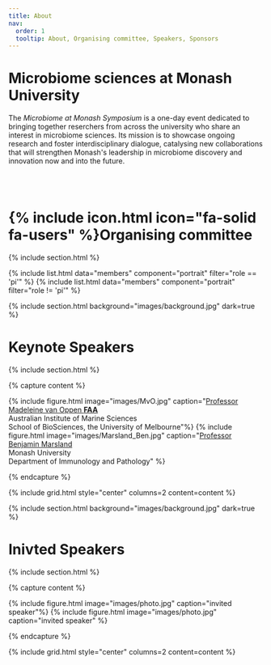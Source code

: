 ```yaml
---
title: About
nav:
  order: 1
  tooltip: About, Organising committee, Speakers, Sponsors
---
```


# Microbiome sciences at Monash University

The *Microbiome at Monash Symposium* is a one-day event dedicated to bringing together reserchers from across the university who share an interest in microbiome sciences. Its mission is to showcase ongoing research and foster interdisciplinary dialogue, catalysing new collaborations that will strengthen Monash's leadership in microbiome discovery and innovation now and into the future. 

<br/>
<br/>

# {% include icon.html icon="fa-solid fa-users" %}Organising committee

{% include section.html %}

{% include list.html data="members" component="portrait" filter="role == 'pi'" %}
{% include list.html data="members" component="portrait" filter="role != 'pi'" %}

{% include section.html background="images/background.jpg" dark=true %}

# Keynote Speakers

{% include section.html %}

{% capture content %}

{% include figure.html image="images/MvO.jpg" caption="[Professor Madeleine van Oppen **FAA**](https://www.aims.gov.au/about/our-people/prof-madeleine-van-oppen) <br/> Australian Institute of Marine Sciences <br/> School of BioSciences, the University of Melbourne"%}
{% include figure.html image="images/Marsland_Ben.jpg" caption="[Professor Benjamin Marsland](https://research.monash.edu/en/persons/benjamin-marsland) <br/> Monash University <br/> Department of Immunology and Pathology" %}


{% endcapture %}

{% include grid.html style="center" columns=2 content=content %}


{% include section.html background="images/background.jpg" dark=true %}

# Inivted Speakers

{% include section.html %}

{% capture content %}

{% include figure.html image="images/photo.jpg" caption="invited speaker"%}
{% include figure.html image="images/photo.jpg" caption="invited speaker" %}


{% endcapture %}

{% include grid.html style="center" columns=2 content=content %}
